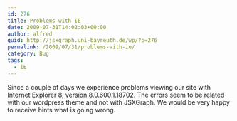 ```yaml
---
id: 276
title: Problems with IE
date: 2009-07-31T14:02:03+00:00
author: alfred
guid: http://jsxgraph.uni-bayreuth.de/wp/?p=276
permalink: /2009/07/31/problems-with-ie/
category: Bug
tags:
  - IE
---
```

Since a couple of days we experience problems viewing our site with Internet Explorer 8, version 8.0.600.1.18702. The errors seem to be related with our wordpress theme and not with JSXGraph. We would be very happy to receive hints what is going wrong.